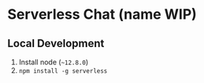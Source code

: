 # Serverless Chat (name WIP)

## Local Development
1. Install node (`~12.8.0`)
2. `npm install -g serverless`